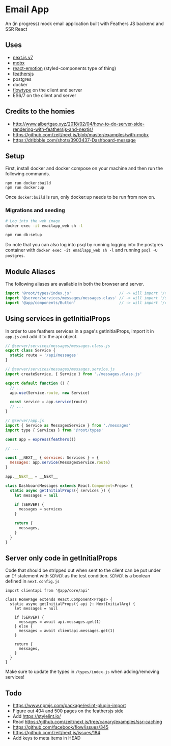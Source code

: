 
# Email App

An (in progress) mock email application built with Feathers JS backend and SSR React


## Uses

- [next.js v7](https://nextjs.org)
- [mobx](https://mobx.js.org)
- [react-emotion](https://emotion.sh/docs) (styled-components type of thing)
- [feathersjs](https://feathersjs.com)
- postgres
- docker
- [flowtype](https://flow.org) on the client and server
- ES6/7 on the client and server

## Credits to the homies

- http://www.albertgao.xyz/2018/02/04/how-to-do-server-side-rendering-with-feathersjs-and-nextjs/
- https://github.com/zeit/next.js/blob/master/examples/with-mobx
- https://dribbble.com/shots/3903437-Dashboard-message


## Setup

First, install docker and docker compose on your machine and then run the following commands.

```
npm run docker:build
npm run docker:up
```

Once `docker:build` is run, only docker:up needs to be run from now on.

### Migrations and seeding

```bash
# Log into the web image
docker exec -it emailapp_web sh -l

npm run db:setup
```

Do note that you can also log into psql by running logging into the postgres container with `docker exec -it emailapp_web sh -l` and running `psql -U postgres`.


## Module Aliases

The following aliases are available in both the browser and server.

```js
import '@root/types/index.js'                     // -> will import '/types/index.js'
import '@server/services/messages/messages.class' // -> will import '/server/services/messages/messages.class'
import '@app/components/Button'                   // -> will import '/client/components/Button'
```

## Using services in getInitialProps

In order to use feathers services in a page's getInitialProps, import it in `app.js` and add it to the api object.

```js
// @server/services/messages/messages.class.js
export class Service {
  static route = '/api/messages'
}
```

```js
// @server/services/messages/messages.service.js
import createService, { Service } from './messages.class.js'

export default function () {
  // ...
  app.use(Service.route, new Service)

  const service = app.service(route)
  // ...
}
```

```js
// @server/app.js
import { Service as MessagesService } from './messages'
import type { Services } from '@root/types'

const app = express(feathers())

// ...

const __NEXT__ { services: Services } = {
  messages: app.service(MessagesService.route)
}

app.__NEXT__ = __NEXT__
```

```js
class DashboardMessages extends React.Component<Props> {
  static async getInitialProps({ services }) {
    let messages = null

    if (SERVER) {
      messages = services
    }

    return {
      messages,
    }
  }
}
```

## Server only code in getInitialProps

Code that should be stripped out when sent to the client can be put under an `If` statement with `SERVER` as the test condition. `SERVER` is a boolean defined in `next.config.js`

```
import clientapi from '@app/core/api'

class HomePage extends React.Component<Props> {
  static async getInitialProps({ api }: NextInitialArg) {
    let messages = null

    if (SERVER) {
      messages = await api.messages.get(1)
    } else {
      messages = await clientapi.messages.get(1)
    }

    return {
      messages,
    }
  }
}
```

Make sure to update the types in `/types/index.js` when adding/removing services!

## Todo

- https://www.npmjs.com/package/eslint-plugin-import
- Figure out 404 and 500 pages on the feathersjs side
- Add https://stylelint.io/
- Read https://github.com/zeit/next.js/tree/canary/examples/ssr-caching
- https://github.com/facebook/flow/issues/345
- https://github.com/zeit/next.js/issues/184
- Add keys to meta items in HEAD

